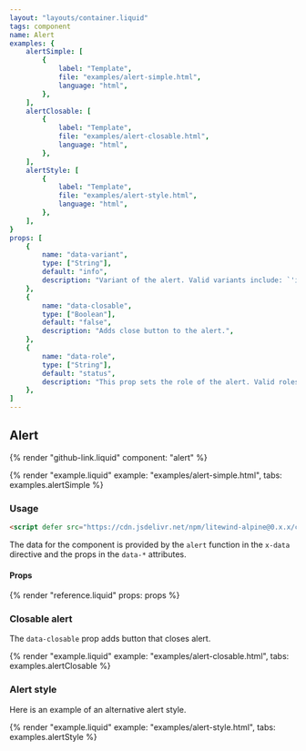 ```yaml
---
layout: "layouts/container.liquid"
tags: component
name: Alert
examples: {
    alertSimple: [
        {
            label: "Template",
            file: "examples/alert-simple.html",
            language: "html",
        },
    ],
    alertClosable: [
        {
            label: "Template",
            file: "examples/alert-closable.html",
            language: "html",
        },
    ],
    alertStyle: [
        {
            label: "Template",
            file: "examples/alert-style.html",
            language: "html",
        },
    ],
}
props: [
    {
        name: "data-variant",
        type: ["String"],
        default: "info",
        description: "Variant of the alert. Valid variants include: `'info'`, `'warn'`, `'danger'` and `'success'`.",
    },
    {
        name: "data-closable",
        type: ["Boolean"],
        default: "false",
        description: "Adds close button to the alert.",
    },
    {
        name: "data-role",
        type: ["String"],
        default: "status",
        description: "This prop sets the role of the alert. Valid roles for an alert are: `'status'` or `'alert'`.",
    },
]
---
```

## Alert

{% render "github-link.liquid" component: "alert" %}

{% render "example.liquid" example: "examples/alert-simple.html", tabs: examples.alertSimple %}

### Usage

```html
<script defer src="https://cdn.jsdelivr.net/npm/litewind-alpine@0.x.x/components/alert/dist/cdn.min.js"></script>
```

The data for the component is provided by the `alert` function in the `x-data` directive and the props in the `data-*` attributes.

#### Props

{% render "reference.liquid" props: props %}

### Closable alert

The `data-closable` prop adds button that closes alert.

{% render "example.liquid" example: "examples/alert-closable.html", tabs: examples.alertClosable %}

### Alert style

Here is an example of an alternative alert style.

{% render "example.liquid" example: "examples/alert-style.html", tabs: examples.alertStyle %}
